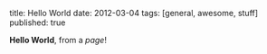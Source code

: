 title: Hello World
date: 2012-03-04
tags: [general, awesome, stuff]
published: true

**Hello World**, from a *page*!